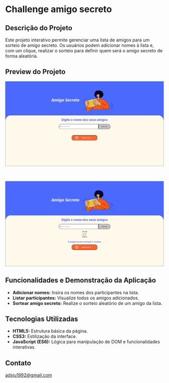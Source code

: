 # Challenge amigo secreto

## Descrição do Projeto

Este projeto interativo permite gerenciar uma lista de amigos para um sorteio de amigo secreto. Os usuários podem adicionar nomes à lista e, com um clique, realizar o sorteio para definir quem será o amigo secreto de forma aleatória.

## Preview do Projeto

![preview img](assets/preview1.png)

<br>

![preview img](assets/preview2.png)

## Funcionalidades e Demonstração da Aplicação

- **Adicionar nomes:** Insira os nomes dos participantes na lista.
- **Listar participantes:** Visualize todos os amigos adicionados.
- **Sortear amigo secreto:** Realize o sorteio aleatório de um amigo da lista.

## Tecnologias Utilizadas

- **HTML5:** Estrutura básica da página.
- **CSS3:** Estilização da interface.
- **JavaScript (ES6):** Lógica para manipulação de DOM e funcionalidades interativas.

## Contato
adsju1992@gmail.com
